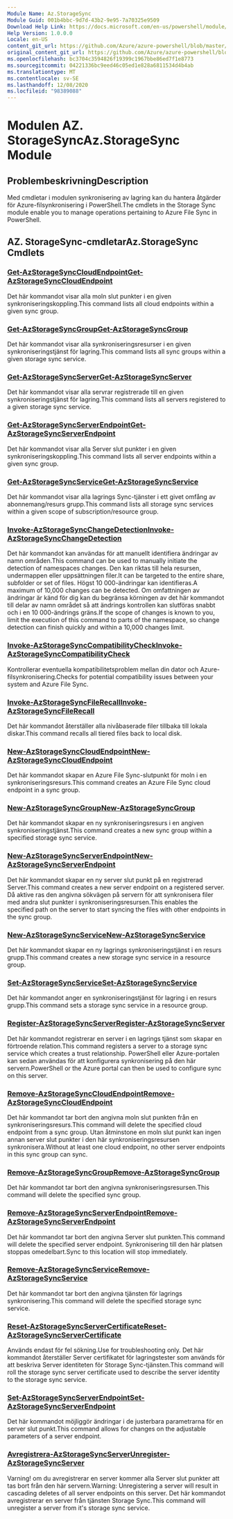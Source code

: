 ```yaml
---
Module Name: Az.StorageSync
Module Guid: 001b4bbc-9d7d-43b2-9e95-7a70325e9509
Download Help Link: https://docs.microsoft.com/en-us/powershell/module/az.storagesync
Help Version: 1.0.0.0
Locale: en-US
content_git_url: https://github.com/Azure/azure-powershell/blob/master/src/StorageSync/StorageSync/help/Az.StorageSync.md
original_content_git_url: https://github.com/Azure/azure-powershell/blob/master/src/StorageSync/StorageSync/help/Az.StorageSync.md
ms.openlocfilehash: bc3704c3594826f19399c1967bbe86ed7f1e8773
ms.sourcegitcommit: 04221336bc9eed46c05ed1e828a6811534d4b4ab
ms.translationtype: MT
ms.contentlocale: sv-SE
ms.lasthandoff: 12/08/2020
ms.locfileid: "98389088"
---
```

# <span data-ttu-id="8de29-101">Modulen AZ. StorageSync</span><span class="sxs-lookup"><span data-stu-id="8de29-101">Az.StorageSync Module</span></span>
## <span data-ttu-id="8de29-102">Problembeskrivning</span><span class="sxs-lookup"><span data-stu-id="8de29-102">Description</span></span>
<span data-ttu-id="8de29-103">Med cmdletar i modulen synkronisering av lagring kan du hantera åtgärder för Azure-filsynkronisering i PowerShell.</span><span class="sxs-lookup"><span data-stu-id="8de29-103">The cmdlets in the Storage Sync module enable you to manage operations pertaining to Azure File Sync in PowerShell.</span></span>

## <span data-ttu-id="8de29-104">AZ. StorageSync-cmdletar</span><span class="sxs-lookup"><span data-stu-id="8de29-104">Az.StorageSync Cmdlets</span></span>
### [<span data-ttu-id="8de29-105">Get-AzStorageSyncCloudEndpoint</span><span class="sxs-lookup"><span data-stu-id="8de29-105">Get-AzStorageSyncCloudEndpoint</span></span>](Get-AzStorageSyncCloudEndpoint.md)
<span data-ttu-id="8de29-106">Det här kommandot visar alla moln slut punkter i en given synkroniseringskoppling.</span><span class="sxs-lookup"><span data-stu-id="8de29-106">This command lists all cloud endpoints within a given sync group.</span></span>

### [<span data-ttu-id="8de29-107">Get-AzStorageSyncGroup</span><span class="sxs-lookup"><span data-stu-id="8de29-107">Get-AzStorageSyncGroup</span></span>](Get-AzStorageSyncGroup.md)
<span data-ttu-id="8de29-108">Det här kommandot visar alla synkroniseringsresurser i en given synkroniseringstjänst för lagring.</span><span class="sxs-lookup"><span data-stu-id="8de29-108">This command lists all sync groups within a given storage sync service.</span></span>

### [<span data-ttu-id="8de29-109">Get-AzStorageSyncServer</span><span class="sxs-lookup"><span data-stu-id="8de29-109">Get-AzStorageSyncServer</span></span>](Get-AzStorageSyncServer.md)
<span data-ttu-id="8de29-110">Det här kommandot visar alla servrar registrerade till en given synkroniseringstjänst för lagring.</span><span class="sxs-lookup"><span data-stu-id="8de29-110">This command lists all servers registered to a given storage sync service.</span></span>

### [<span data-ttu-id="8de29-111">Get-AzStorageSyncServerEndpoint</span><span class="sxs-lookup"><span data-stu-id="8de29-111">Get-AzStorageSyncServerEndpoint</span></span>](Get-AzStorageSyncServerEndpoint.md)
<span data-ttu-id="8de29-112">Det här kommandot visar alla Server slut punkter i en given synkroniseringskoppling.</span><span class="sxs-lookup"><span data-stu-id="8de29-112">This command lists all server endpoints within a given sync group.</span></span>

### [<span data-ttu-id="8de29-113">Get-AzStorageSyncService</span><span class="sxs-lookup"><span data-stu-id="8de29-113">Get-AzStorageSyncService</span></span>](Get-AzStorageSyncService.md)
<span data-ttu-id="8de29-114">Det här kommandot visar alla lagrings Sync-tjänster i ett givet omfång av abonnemang/resurs grupp.</span><span class="sxs-lookup"><span data-stu-id="8de29-114">This command lists all storage sync services within a given scope of subscription/resource group.</span></span>

### [<span data-ttu-id="8de29-115">Invoke-AzStorageSyncChangeDetection</span><span class="sxs-lookup"><span data-stu-id="8de29-115">Invoke-AzStorageSyncChangeDetection</span></span>](Invoke-AzStorageSyncChangeDetection.md)
<span data-ttu-id="8de29-116">Det här kommandot kan användas för att manuellt identifiera ändringar av namn områden.</span><span class="sxs-lookup"><span data-stu-id="8de29-116">This command can be used to manually initiate the detection of namespaces changes.</span></span> <span data-ttu-id="8de29-117">Den kan riktas till hela resursen, undermappen eller uppsättningen filer.</span><span class="sxs-lookup"><span data-stu-id="8de29-117">It can be targeted to the entire share, subfolder or set of files.</span></span> <span data-ttu-id="8de29-118">Högst 10 000-ändringar kan identifieras.</span><span class="sxs-lookup"><span data-stu-id="8de29-118">A maximum of 10,000 changes can be detected.</span></span> <span data-ttu-id="8de29-119">Om omfattningen av ändringar är känd för dig kan du begränsa körningen av det här kommandot till delar av namn området så att ändrings kontrollen kan slutföras snabbt och i en 10 000-ändrings gräns.</span><span class="sxs-lookup"><span data-stu-id="8de29-119">If the scope of changes is known to you, limit the execution of this command to parts of the namespace, so change detection can finish quickly and within a 10,000 changes limit.</span></span>

### [<span data-ttu-id="8de29-120">Invoke-AzStorageSyncCompatibilityCheck</span><span class="sxs-lookup"><span data-stu-id="8de29-120">Invoke-AzStorageSyncCompatibilityCheck</span></span>](Invoke-AzStorageSyncCompatibilityCheck.md)
<span data-ttu-id="8de29-121">Kontrollerar eventuella kompatibilitetsproblem mellan din dator och Azure-filsynkronisering.</span><span class="sxs-lookup"><span data-stu-id="8de29-121">Checks for potential compatibility issues between your system and Azure File Sync.</span></span>

### [<span data-ttu-id="8de29-122">Invoke-AzStorageSyncFileRecall</span><span class="sxs-lookup"><span data-stu-id="8de29-122">Invoke-AzStorageSyncFileRecall</span></span>](Invoke-AzStorageSyncFileRecall.md)
<span data-ttu-id="8de29-123">Det här kommandot återställer alla nivåbaserade filer tillbaka till lokala diskar.</span><span class="sxs-lookup"><span data-stu-id="8de29-123">This command recalls all tiered files back to local disk.</span></span>

### [<span data-ttu-id="8de29-124">New-AzStorageSyncCloudEndpoint</span><span class="sxs-lookup"><span data-stu-id="8de29-124">New-AzStorageSyncCloudEndpoint</span></span>](New-AzStorageSyncCloudEndpoint.md)
<span data-ttu-id="8de29-125">Det här kommandot skapar en Azure File Sync-slutpunkt för moln i en synkroniseringsresurs.</span><span class="sxs-lookup"><span data-stu-id="8de29-125">This command creates an Azure File Sync cloud endpoint in a sync group.</span></span>

### [<span data-ttu-id="8de29-126">New-AzStorageSyncGroup</span><span class="sxs-lookup"><span data-stu-id="8de29-126">New-AzStorageSyncGroup</span></span>](New-AzStorageSyncGroup.md)
<span data-ttu-id="8de29-127">Det här kommandot skapar en ny synkroniseringsresurs i en angiven synkroniseringstjänst.</span><span class="sxs-lookup"><span data-stu-id="8de29-127">This command creates a new sync group within a specified storage sync service.</span></span>

### [<span data-ttu-id="8de29-128">New-AzStorageSyncServerEndpoint</span><span class="sxs-lookup"><span data-stu-id="8de29-128">New-AzStorageSyncServerEndpoint</span></span>](New-AzStorageSyncServerEndpoint.md)
<span data-ttu-id="8de29-129">Det här kommandot skapar en ny server slut punkt på en registrerad Server.</span><span class="sxs-lookup"><span data-stu-id="8de29-129">This command creates a new server endpoint on a registered server.</span></span> <span data-ttu-id="8de29-130">Då aktive ras den angivna sökvägen på servern för att synkronisera filer med andra slut punkter i synkroniseringsresursen.</span><span class="sxs-lookup"><span data-stu-id="8de29-130">This enables the specified path on the server to start syncing the files with other endpoints in the sync group.</span></span>

### [<span data-ttu-id="8de29-131">New-AzStorageSyncService</span><span class="sxs-lookup"><span data-stu-id="8de29-131">New-AzStorageSyncService</span></span>](New-AzStorageSyncService.md)
<span data-ttu-id="8de29-132">Det här kommandot skapar en ny lagrings synkroniseringstjänst i en resurs grupp.</span><span class="sxs-lookup"><span data-stu-id="8de29-132">This command creates a new storage sync service in a resource group.</span></span>

### [<span data-ttu-id="8de29-133">Set-AzStorageSyncService</span><span class="sxs-lookup"><span data-stu-id="8de29-133">Set-AzStorageSyncService</span></span>](New-AzStorageSyncService.md)
<span data-ttu-id="8de29-134">Det här kommandot anger en synkroniseringstjänst för lagring i en resurs grupp.</span><span class="sxs-lookup"><span data-stu-id="8de29-134">This command sets a storage sync service in a resource group.</span></span>

### [<span data-ttu-id="8de29-135">Register-AzStorageSyncServer</span><span class="sxs-lookup"><span data-stu-id="8de29-135">Register-AzStorageSyncServer</span></span>](Register-AzStorageSyncServer.md)
<span data-ttu-id="8de29-136">Det här kommandot registrerar en server i en lagrings tjänst som skapar en förtroende relation.</span><span class="sxs-lookup"><span data-stu-id="8de29-136">This command registers a server to a storage sync service which creates a trust relationship.</span></span> <span data-ttu-id="8de29-137">PowerShell eller Azure-portalen kan sedan användas för att konfigurera synkronisering på den här servern.</span><span class="sxs-lookup"><span data-stu-id="8de29-137">PowerShell or the Azure portal can then be used to configure sync on this server.</span></span>

### [<span data-ttu-id="8de29-138">Remove-AzStorageSyncCloudEndpoint</span><span class="sxs-lookup"><span data-stu-id="8de29-138">Remove-AzStorageSyncCloudEndpoint</span></span>](Remove-AzStorageSyncCloudEndpoint.md)
<span data-ttu-id="8de29-139">Det här kommandot tar bort den angivna moln slut punkten från en synkroniseringsresurs.</span><span class="sxs-lookup"><span data-stu-id="8de29-139">This command will delete the specified cloud endpoint from a sync group.</span></span> <span data-ttu-id="8de29-140">Utan åtminstone en moln slut punkt kan ingen annan server slut punkter i den här synkroniseringsresursen synkronisera.</span><span class="sxs-lookup"><span data-stu-id="8de29-140">Without at least one cloud endpoint, no other server endpoints in this sync group can sync.</span></span>

### [<span data-ttu-id="8de29-141">Remove-AzStorageSyncGroup</span><span class="sxs-lookup"><span data-stu-id="8de29-141">Remove-AzStorageSyncGroup</span></span>](Remove-AzStorageSyncGroup.md)
<span data-ttu-id="8de29-142">Det här kommandot tar bort den angivna synkroniseringsresursen.</span><span class="sxs-lookup"><span data-stu-id="8de29-142">This command will delete the specified sync group.</span></span>

### [<span data-ttu-id="8de29-143">Remove-AzStorageSyncServerEndpoint</span><span class="sxs-lookup"><span data-stu-id="8de29-143">Remove-AzStorageSyncServerEndpoint</span></span>](Remove-AzStorageSyncServerEndpoint.md)
<span data-ttu-id="8de29-144">Det här kommandot tar bort den angivna Server slut punkten.</span><span class="sxs-lookup"><span data-stu-id="8de29-144">This command will delete the specified server endpoint.</span></span> <span data-ttu-id="8de29-145">Synkronisering till den här platsen stoppas omedelbart.</span><span class="sxs-lookup"><span data-stu-id="8de29-145">Sync to this location will stop immediately.</span></span>

### [<span data-ttu-id="8de29-146">Remove-AzStorageSyncService</span><span class="sxs-lookup"><span data-stu-id="8de29-146">Remove-AzStorageSyncService</span></span>](Remove-AzStorageSyncService.md)
<span data-ttu-id="8de29-147">Det här kommandot tar bort den angivna tjänsten för lagrings synkronisering.</span><span class="sxs-lookup"><span data-stu-id="8de29-147">This command will delete the specified storage sync service.</span></span>

### [<span data-ttu-id="8de29-148">Reset-AzStorageSyncServerCertificate</span><span class="sxs-lookup"><span data-stu-id="8de29-148">Reset-AzStorageSyncServerCertificate</span></span>](Reset-AzStorageSyncServerCertificate.md)
<span data-ttu-id="8de29-149">Används endast för fel sökning.</span><span class="sxs-lookup"><span data-stu-id="8de29-149">Use for troubleshooting only.</span></span> <span data-ttu-id="8de29-150">Det här kommandot återställer Server certifikatet för lagringstester som används för att beskriva Server identiteten för Storage Sync-tjänsten.</span><span class="sxs-lookup"><span data-stu-id="8de29-150">This command will roll the storage sync server certificate used to describe the server identity to the storage sync service.</span></span>

### [<span data-ttu-id="8de29-151">Set-AzStorageSyncServerEndpoint</span><span class="sxs-lookup"><span data-stu-id="8de29-151">Set-AzStorageSyncServerEndpoint</span></span>](Set-AzStorageSyncServerEndpoint.md)
<span data-ttu-id="8de29-152">Det här kommandot möjliggör ändringar i de justerbara parametrarna för en server slut punkt.</span><span class="sxs-lookup"><span data-stu-id="8de29-152">This command allows for changes on the adjustable parameters of a server endpoint.</span></span>

### [<span data-ttu-id="8de29-153">Avregistrera-AzStorageSyncServer</span><span class="sxs-lookup"><span data-stu-id="8de29-153">Unregister-AzStorageSyncServer</span></span>](Unregister-AzStorageSyncServer.md)
<span data-ttu-id="8de29-154">Varning! om du avregistrerar en server kommer alla Server slut punkter att tas bort från den här servern.</span><span class="sxs-lookup"><span data-stu-id="8de29-154">Warning: Unregistering a server will result in cascading deletes of all server endpoints on this server.</span></span> <span data-ttu-id="8de29-155">Det här kommandot avregistrerar en server från tjänsten Storage Sync.</span><span class="sxs-lookup"><span data-stu-id="8de29-155">This command will unregister a server from it's storage sync service.</span></span>

